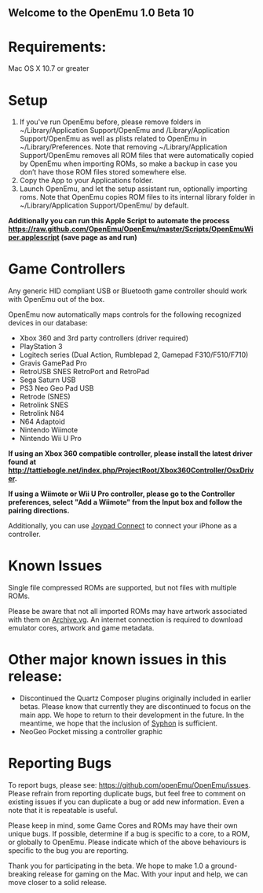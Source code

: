 ## Welcome to the OpenEmu 1.0 Beta 10

# Requirements:

Mac OS X 10.7 or greater

# Setup

1. If you've run OpenEmu before, please remove folders in ~/Library/Application Support/OpenEmu and /Library/Application Support/OpenEmu as well as plists related to OpenEmu in ~/Library/Preferences. Note that removing ~/Library/Application Support/OpenEmu removes all ROM files that were automatically copied by OpenEmu when importing ROMs, so make a backup in case you don’t have those ROM files stored somewhere else.
2. Copy the App to your Applications folder.
3. Launch OpenEmu, and let the setup assistant run, optionally importing roms. Note that OpenEmu copies ROM files to its internal library folder in ~/Library/Application Support/OpenEmu/ by default.

**Additionally you can run this Apple Script to automate the process https://raw.github.com/OpenEmu/OpenEmu/master/Scripts/OpenEmuWiper.applescript (save page as and run)**

# Game Controllers

Any generic HID compliant USB or Bluetooth game controller should work with OpenEmu out of the box.

OpenEmu now automatically maps controls for the following recognized devices in our database:
* Xbox 360 and 3rd party controllers (driver required)
* PlayStation 3
* Logitech series (Dual Action, Rumblepad 2, Gamepad F310/F510/F710)
* Gravis GamePad Pro
* RetroUSB SNES RetroPort and RetroPad
* Sega Saturn USB
* PS3 Neo Geo Pad USB
* Retrode (SNES)
* Retrolink SNES
* Retrolink N64
* N64 Adaptoid
* Nintendo Wiimote
* Nintendo Wii U Pro

**If using an Xbox 360 compatible controller, please install the latest driver found at http://tattiebogle.net/index.php/ProjectRoot/Xbox360Controller/OsxDriver.**

**If using a Wiimote or Wii U Pro controller, please go to the Controller preferences, select "Add a Wiimote" from the Input box and follow the pairing directions.**

Additionally, you can use [Joypad Connect](http://getjoypad.com/legacy/) to connect your iPhone as a controller.

# Known Issues

Single file compressed ROMs are supported, but not files with multiple ROMs.

Please be aware that not all imported ROMs may have artwork associated with them on [Archive.vg](http://archive.vg). An internet connection is required to download emulator cores, artwork and game metadata.

# Other major known issues in this release:

* Discontinued the Quartz Composer plugins originally included in earlier betas. Please know that currently they are discontinued to focus on the main app. We hope to return to their development in the future. In the meantime, we hope that the inclusion of [Syphon](http://syphon.v002.info/) is sufficient.
* NeoGeo Pocket missing a controller graphic

# Reporting Bugs

To report bugs, please see: https://github.com/openEmu/OpenEmu/issues. Please refrain from reporting duplicate bugs, but feel free to comment on existing issues if you can duplicate a bug or add new information. Even a note that it is repeatable is useful.

Please keep in mind, some Game Cores and ROMs may have their own unique bugs. If possible, determine if a bug is specific to a core, to a ROM, or globally to OpenEmu. Please indicate which of the above behaviours is specific to the bug you are reporting.

Thank you for participating in the beta. We hope to make 1.0 a ground-breaking release for gaming on the Mac. With your input and help, we can move closer to a solid release.